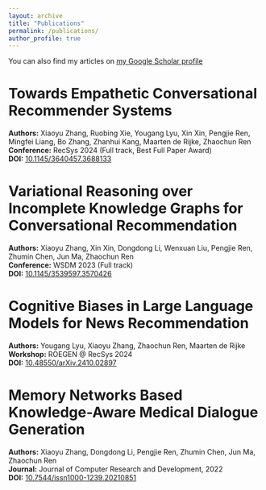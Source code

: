 ```yaml
---
layout: archive
title: "Publications"
permalink: /publications/
author_profile: true
---
```


You can also find my articles on [my Google Scholar profile](https://scholar.google.com/citations?user=pf5Q3JAAAAAJ)


# Towards Empathetic Conversational Recommender Systems  
   **Authors:** Xiaoyu Zhang, Ruobing Xie, Yougang Lyu, Xin Xin, Pengjie Ren, Mingfei Liang, Bo Zhang, Zhanhui Kang, Maarten de Rijke, Zhaochun Ren  
   **Conference:** RecSys 2024 (Full track, Best Full Paper Award)  
   **DOI:** [10.1145/3640457.3688133](https://doi.org/10.1145/3640457.3688133)

# Variational Reasoning over Incomplete Knowledge Graphs for Conversational Recommendation  
   **Authors:** Xiaoyu Zhang, Xin Xin, Dongdong Li, Wenxuan Liu, Pengjie Ren, Zhumin Chen, Jun Ma, Zhaochun Ren  
   **Conference:** WSDM 2023 (Full track)  
   **DOI:** [10.1145/3539597.3570426](https://doi.org/10.1145/3539597.3570426)

# Cognitive Biases in Large Language Models for News Recommendation  
   **Authors:** Yougang Lyu, Xiaoyu Zhang, Zhaochun Ren, Maarten de Rijke  
   **Workshop:** ROEGEN @ RecSys 2024  
   **DOI:** [10.48550/arXiv.2410.02897](https://doi.org/10.48550/arXiv.2410.02897)

# Memory Networks Based Knowledge-Aware Medical Dialogue Generation  
   **Authors:** Xiaoyu Zhang, Dongdong Li, Pengjie Ren, Zhumin Chen, Jun Ma, Zhaochun Ren  
   **Journal:** Journal of Computer Research and Development, 2022  
   **DOI:** [10.7544/issn1000-1239.20210851](https://doi.org/10.7544/issn1000-1239.20210851)



